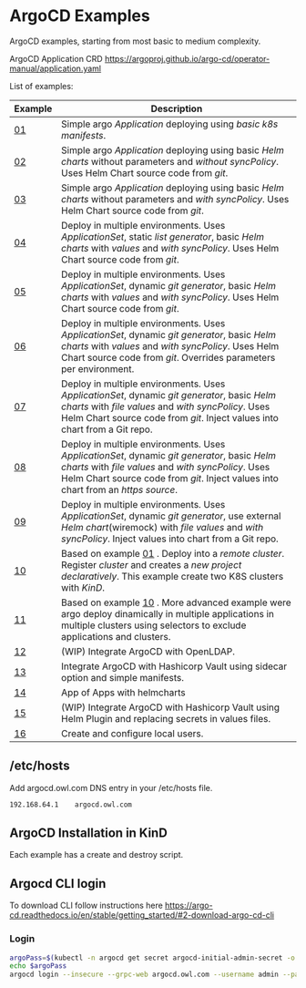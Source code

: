 # ArgoCD Examples 

ArgoCD examples, starting from most basic to medium complexity.

ArgoCD Application CRD https://argoproj.github.io/argo-cd/operator-manual/application.yaml

List of examples:

| Example | Description                                            |
|-----|--------------------------------------------------------|
| [01](./example-01/readme.md) | Simple argo *Application* deploying using *basic k8s manifests*.               |
| [02](./example-02/readme.md) | Simple argo *Application* deploying using basic *Helm charts* without parameters and *without syncPolicy*. Uses Helm Chart source code from *git*.              |
| [03](./example-03/readme.md) | Simple argo *Application* deploying using basic *Helm charts* without parameters and *with syncPolicy*. Uses Helm Chart source code from *git*.    |
| [04](./example-04/readme.md) | Deploy in multiple environments. Uses *ApplicationSet*, static *list generator*, basic *Helm charts* with *values* and *with syncPolicy*. Uses Helm Chart source code from *git*.   |
| [05](./example-05/readme.md) | Deploy in multiple environments. Uses *ApplicationSet*, dynamic *git generator*, basic *Helm charts* with *values* and *with syncPolicy*. Uses Helm Chart source code from *git*.   |
| [06](./example-06/readme.md) | Deploy in multiple environments. Uses *ApplicationSet*, dynamic *git generator*, basic *Helm charts* with *values* and *with syncPolicy*. Uses Helm Chart source code from *git*. Overrides parameters per environment.   |
| [07](./example-07/readme.md) | Deploy in multiple environments. Uses *ApplicationSet*, dynamic *git generator*, basic *Helm charts* with *file values* and *with syncPolicy*. Uses Helm Chart source code from *git*. Inject values into chart from a Git repo.  |
| [08](./example-08/readme.md) | Deploy in multiple environments. Uses *ApplicationSet*, dynamic *git generator*, basic *Helm charts* with *file values* and *with syncPolicy*. Uses Helm Chart source code from *git*. Inject values into chart from an *https source*.   |
| [09](./example-09/readme.md) | Deploy in multiple environments. Uses *ApplicationSet*, dynamic *git generator*, use external *Helm chart*(wiremock) with *file values* and *with syncPolicy*. Inject values into chart from a Git repo.   |
| [10](./example-10/readme.md) | Based on example [01](./example-01/readme.md) . Deploy into a *remote cluster*. Register *cluster* and creates a *new project declaratively*. This example create two K8S clusters with *KinD*.  |
| [11](./example-11/readme.md) | Based on example [10](./example-10/readme.md) . More advanced example were argo deploy dinamically in multiple applications in multiple clusters using selectors to exclude applications and clusters.  |
| [12](./example-12/readme.md) | (WIP) Integrate ArgoCD with OpenLDAP.  |
| [13](./example-13/readme.md) | Integrate ArgoCD with Hashicorp Vault using sidecar option and simple manifests.  |
| [14](./example-14/readme.md) | App of Apps with helmcharts  |
| [15](./example-15/readme.md) | (WIP) Integrate ArgoCD with Hashicorp Vault using Helm Plugin and replacing secrets in values files.  |
| [16](./example-16/readme.md) | Create and configure local users.  |


## /etc/hosts
Add argocd.owl.com DNS entry in your /etc/hosts file.

```bash
192.168.64.1    argocd.owl.com
```

## ArgoCD Installation in KinD

Each example has a create and destroy script.

## Argocd CLI login

To download CLI follow instructions here https://argo-cd.readthedocs.io/en/stable/getting_started/#2-download-argo-cd-cli


### Login

```bash
argoPass=$(kubectl -n argocd get secret argocd-initial-admin-secret -o jsonpath="{.data.password}" | base64 -d)
echo $argoPass
argocd login --insecure --grpc-web argocd.owl.com --username admin --password $argoPass 
```

